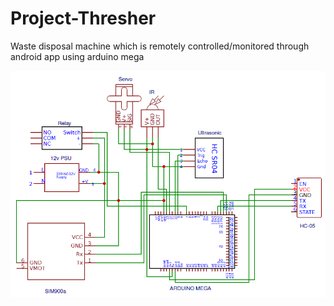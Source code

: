 # Project-Thresher

Waste disposal machine which is remotely controlled/monitored through android app using arduino mega

![alt text](https://github.com/altaiirdesmond/Project-Thresher/blob/master/schem/Schematic.PNG)
